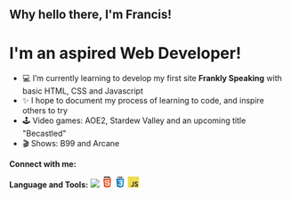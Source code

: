## Why hello there, I'm Francis!

# I'm an aspired Web Developer!

- 💻 I’m currently learning to develop my first site **Frankly Speaking** with basic HTML, CSS and Javascript
- ✨ I hope to document my process of learning to code, and inspire others to try
- 🕹️ Video games: AOE2, Stardew Valley and an upcoming title "Becastled"
- 🎬 Shows: B99 and Arcane 

**Connect with me:** 

**Language and Tools:**
<code><img height="20" src="https://code.visualstudio.com/assets/images/code-stable.png"></code>
<code><img height="20" src="https://raw.githubusercontent.com/github/explore/80688e429a7d4ef2fca1e82350fe8e3517d3494d/topics/html/html.png"></code>
<code><img height="20" src="https://raw.githubusercontent.com/github/explore/80688e429a7d4ef2fca1e82350fe8e3517d3494d/topics/css/css.png"></code>
<code><img height="20" src="https://raw.githubusercontent.com/github/explore/80688e429a7d4ef2fca1e82350fe8e3517d3494d/topics/javascript/javascript.png"></code>

<!---
FlanPanda/FlanPanda is a ✨ special ✨ repository because its `README.md` (this file) appears on your GitHub profile.
You can click the Preview link to take a look at your changes.
--->
